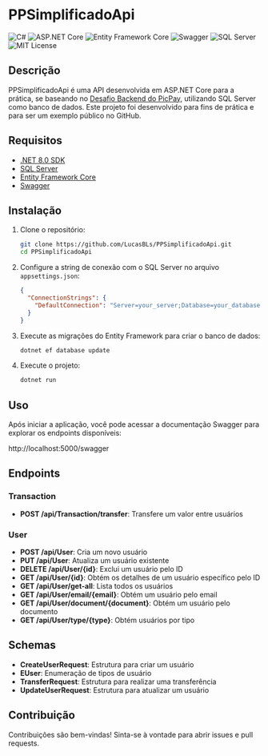 # PPSimplificadoApi

![C#](https://img.shields.io/badge/C%23-12.0-purple?style=for-the-badge&logo=c-sharp)
![ASP.NET Core](https://img.shields.io/badge/ASP.NET%20Core-8.6-blueviolet?style=for-the-badge&logo=dotnet)
![Entity Framework Core](https://img.shields.io/badge/EF%20Core-8.6-success?style=for-the-badge&logo=nuget)
![Swagger](https://img.shields.io/badge/Swagger-OpenAPI-brightgreen?style=for-the-badge&logo=swagger)
![SQL Server](https://img.shields.io/badge/SQL%20Server-2022-red?style=for-the-badge&logo=microsoftsqlserver)
![MIT License](https://img.shields.io/badge/License-MIT-blue?style=for-the-badge&logo=mit)

## Descrição

PPSimplificadoApi é uma API desenvolvida em ASP.NET Core para a prática, se baseando no [Desafio Backend do PicPay](https://github.com/PicPay/picpay-desafio-backend), utilizando SQL Server como banco de dados. Este projeto foi desenvolvido para fins de prática e para ser um exemplo público no GitHub.

## Requisitos

- [.NET 8.0 SDK](https://dotnet.microsoft.com/download/dotnet/8.0)
- [SQL Server](https://www.microsoft.com/en-us/sql-server/sql-server-downloads)
- [Entity Framework Core](https://docs.microsoft.com/en-us/ef/core/)
- [Swagger](https://swagger.io/)

## Instalação

1. Clone o repositório:

    ```sh
    git clone https://github.com/LucasBLs/PPSimplificadoApi.git
    cd PPSimplificadoApi
    ```

2. Configure a string de conexão com o SQL Server no arquivo `appsettings.json`:

    ```json
    {
      "ConnectionStrings": {
        "DefaultConnection": "Server=your_server;Database=your_database;User Id=your_user;Password=your_password;Trusted_Connection=False; TrustServerCertificate=True;"
      }
    }
    ```

3. Execute as migrações do Entity Framework para criar o banco de dados:

    ```sh
    dotnet ef database update
    ```

4. Execute o projeto:

    ```sh
    dotnet run
    ```

## Uso

Após iniciar a aplicação, você pode acessar a documentação Swagger para explorar os endpoints disponíveis:

http://localhost:5000/swagger


## Endpoints

### Transaction

- **POST /api/Transaction/transfer**: Transfere um valor entre usuários

### User

- **POST /api/User**: Cria um novo usuário
- **PUT /api/User**: Atualiza um usuário existente
- **DELETE /api/User/{id}**: Exclui um usuário pelo ID
- **GET /api/User/{id}**: Obtém os detalhes de um usuário específico pelo ID
- **GET /api/User/get-all**: Lista todos os usuários
- **GET /api/User/email/{email}**: Obtém um usuário pelo email
- **GET /api/User/document/{document}**: Obtém um usuário pelo documento
- **GET /api/User/type/{type}**: Obtém usuários por tipo

## Schemas

- **CreateUserRequest**: Estrutura para criar um usuário
- **EUser**: Enumeração de tipos de usuário
- **TransferRequest**: Estrutura para realizar uma transferência
- **UpdateUserRequest**: Estrutura para atualizar um usuário

## Contribuição

Contribuições são bem-vindas! Sinta-se à vontade para abrir issues e pull requests.
